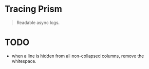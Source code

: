 # Tracing Prism

> Readable async logs.

# TODO
- when a line is hidden from all non-collapsed columns, remove the whitespace.
